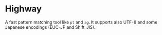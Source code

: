 # Highway

A fast pattern matching tool like `pt` and `ag`. It supports also UTF-8 and some Japanese encodings (EUC-JP and Shift_JIS).
